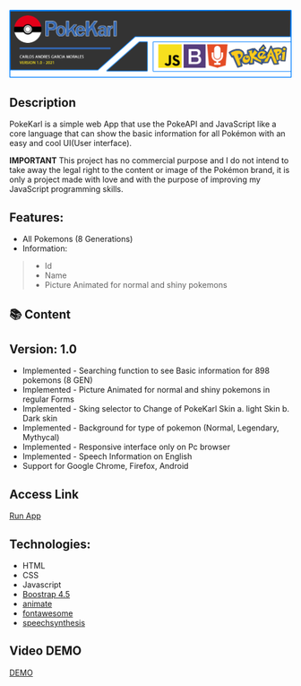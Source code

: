 ![](Top.fw.png)

## Description

PokeKarl is a simple web App that use the PokeAPI and JavaScript like a core language that can show the basic information for all Pokémon with an easy and cool UI(User interface).

**IMPORTANT** This project has no commercial purpose and I do not intend to take away the legal right to the content or image of the Pokémon brand, it is only a project made with love and with the purpose of improving my JavaScript programming skills.

## Features: 

- All Pokemons (8 Generations)
- Information:
> - Id
> - Name
> - Picture Animated for normal and shiny pokemons

## :books: Content

## Version: 1.0

- Implemented - Searching function to see Basic information for 898 pokemons (8 GEN)
- Implemented - Picture Animated for normal and shiny pokemons in regular Forms
- Implemented - Sking selector to Change of PokeKarl Skin a. light Skin b. Dark skin
- Implemented - Background for type of pokemon (Normal, Legendary, Mythycal)
- Implemented - Responsive interface only on Pc browser
- Implemented - Speech Information on English
- Support for Google Chrome, Firefox, Android

## Access Link

[Run App]()

## Technologies:

- HTML
- CSS
- Javascript
- [Boostrap 4.5](https://getbootstrap.com/docs/4.5/getting-started/introduction/)
- [animate](https://animate.style/)
- [fontawesome](https://fontawesome.com/)
- [speechsynthesis](https://developer.mozilla.org/en-US/docs/Web/API/SpeechSynthesis)

## Video DEMO

[DEMO]()